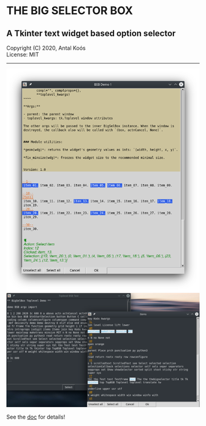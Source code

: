 # THE BIG SELECTOR BOX

## A Tkinter text widget based option selector

Copyright (C) 2020, Antal Koós \
License: MIT

____


 ![ ](doc/screenshot-1.png)
 ![ ](doc/screenshot-2.png)

 See the [doc](doc/thebigselector_gfm.md) for details!
